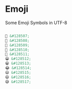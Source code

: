 # Emoji

Some Emoji Symbols in UTF-8

```html

🗻 &#128507;
🗼 &#128508;
🗽 &#128509;
🗾 &#128510;
🗿 &#128511;
😀 &#128512;
😁 &#128513;
😂 &#128514;
😃 &#128515;
😄 &#128516;
😅 &#128517;

```
